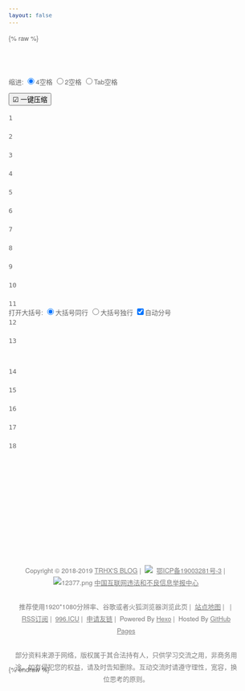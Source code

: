 ```yaml
---
layout: false
---
```

{% raw %}
<html>
<head>
  <meta http-equiv="Content-Type" content="text/html; charset=UTF-8">
  <meta name="viewport" content="width=device-width,initial-scale=1,user-scalable=no">
  <title>CSS代码整理 | TRHX'S BLOG</title>
  <meta name="keywords" content="CSS,css代码高亮,css代码格式化,css代码整理">
  <link rel="shortcut icon" href="https://cdn.jsdelivr.net/gh/TRHX/CDN-for-itrhx.com@2.0.4/images/favicon.ico">
  <link rel="stylesheet" type="text/css" href="https://cdn.jsdelivr.net/gh/TRHX/CDN-for-itrhx.com@2.0.4/box/bootstrap.min.css">
  <script type="text/javascript" src="https://cdn.jsdelivr.net/gh/TRHX/CDN-for-itrhx.com@2.0.4/box/jquery.min.js"></script>
  <script type="text/javascript" src="https://cdn.jsdelivr.net/gh/TRHX/CDN-for-itrhx.com@2.0.4/box/bootstrap.min.js"></script>
  <script type="text/javascript" src="https://cdn.jsdelivr.net/gh/TRHX/CDN-for-itrhx.com@2.0.4/box/layer.js"></script>
  <link rel="stylesheet" href="https://cdn.jsdelivr.net/gh/TRHX/CDN-for-itrhx.com@2.0.4/box/layer.css" id="layuicss-layer">
  <style type="text/css">
    body {
      font-family: "HanHei SC", "PingHei", "PingFang SC", "微软雅黑", "Helvetica Neue", "Helvetica", "Arial", sans-serif;
      font-size: 13px;
      line-height: 1.846;
      color: #666666;
    }
    #footer{position:relative;clear:both;padding:10px 20px 40px 0;padding:10px 0;width:100%;text-align:center}#footer address{display:inline-block;padding:2px 10px;color:rgba(0,0,0,.5);font-style:normal}
    #footer a{color:rgba(0,0,0,.5);cursor:grab}#footer a:hover{border-bottom:1px dotted #00387d;color:#00387d}
  </style>
</head>
<body>
  <script src="https://cdn.jsdelivr.net/gh/TRHX/CDN-for-itrhx.com@2.0.4/box/CSSFinishing/codemirror.js" charset="utf-8"></script>
  <script src="https://cdn.jsdelivr.net/gh/TRHX/CDN-for-itrhx.com@2.0.4/box/CSSFinishing/css.js" charset="utf-8"></script>
  <link rel="stylesheet" type="text/css" href="https://cdn.jsdelivr.net/gh/TRHX/CDN-for-itrhx.com@2.0.4/box/CSSFinishing/codemirror.css">
  <link rel="stylesheet" type="text/css" href="https://cdn.jsdelivr.net/gh/TRHX/CDN-for-itrhx.com@2.0.4/box/CSSFinishing/style.css">
  <script src="https://cdn.jsdelivr.net/gh/TRHX/CDN-for-itrhx.com@2.0.4/box/CSSFinishing/cssbeautify.js" charset="utf-8"></script>
  <script src="https://cdn.jsdelivr.net/gh/TRHX/CDN-for-itrhx.com@2.0.4/box/CSSFinishing/format.js" charset="utf-8"></script>
  <div class="container clearfix" style="padding: 50px 0 0 0;">
    <div class="row">
      <div class="col-sm-6">
        <div class="panel panel-default">
          <div class="panel-heading">
            <div class="form-inline">
              <div class="row">
                <div class="col-xs-6">
                  <div style="min-height:34px;">
                    <span>缩进:</span>
                    <label><input checked="" type="radio" name="indent" id="fourspaces" value="fourspaces"
                        onchange="format()">4空格</label>
                    <label><input type="radio" name="indent" id="twospaces" value="twospaces"
                        onchange="format()">2空格</label>
                    <label><input type="radio" name="indent" id="tab" value="tab" onchange="format()">Tab空格</label>
                  </div>
                </div>
                <div class="col-xs-6 text-right">
                  <button type="button" class="btn btn-success" onclick="clear_code()" id="clear"
                    title="建议先整理后压缩,避免存在一些编写上的问题">☑ 一键压缩</button>
                </div>
              </div>
            </div>
          </div>
          <div class="panel-body CodeMirror CodeMirror-wrap" style="height:400px;">
            <textarea id="raw" rows="22" autofocus="autofocus" spellcheck="false" onchange="format()"
              onkeydown="format()" style="display: none;">/* 选择缩进和括号，将自动整理代码 */
/* 点击一键压缩，将代码最小化，加快加载速度 */

body {
    font-family: "HanHei SC","PingHei","PingFang SC","微软雅黑","Helvetica Neue","Helvetica","Arial",sans-serif;
    font-size: 13px;
    line-height: 1.846;
    color: #666666;
    background-color: #ffffff;
}</textarea>
            <div class="CodeMirror CodeMirror-wrap">
              <div
                style="overflow: hidden; position: relative; width: 3px; height: 0px; top: 6.1875px; left: 32.1875px;">
                <textarea wrap="off" autocorrect="off" autocapitalize="off"
                  style="position: absolute; padding: 0px; width: 1px; height: 1em;"></textarea></div>
              <div class="CodeMirror-scrollbar" style="display: none;">
                <div class="CodeMirror-scrollbar-inner"></div>
              </div>
              <div class="CodeMirror-scroll cm-s-default" tabindex="-1">
                <div style="position: relative;">
                  <div style="position: relative; top: 0px;">
                    <div class="CodeMirror-gutter" style="height: 400px;">
                      <div class="CodeMirror-gutter-text">
                        <pre>1</pre>
                        <pre>2</pre>
                        <pre>3</pre>
                        <pre>4</pre>
                        <pre>5</pre>
                        <pre>6</pre>
                        <pre>7</pre>
                        <pre>8</pre>
                        <pre>9</pre>
                        <pre>10</pre>
                        <pre>11</pre>
                        <pre>12</pre>
                        <pre>13<br>&nbsp;</pre>
                        <pre>14</pre>
                        <pre>15</pre>
                        <pre>16</pre>
                        <pre>17</pre>
                        <pre>18</pre>
                      </div>
                    </div>
                    <div class="CodeMirror-lines">
                      <div style="position: relative; z-index: 0; outline: none; margin-left: 26px;">
                        <div
                          style="position: absolute; width: 100%; height: 0px; overflow: hidden; visibility: hidden;">
                        </div>
                        <pre class="CodeMirror-cursor" style="top: 0px; left: 0px;">&nbsp;</pre>
                        <pre class="CodeMirror-cursor" style="visibility: hidden;">&nbsp;</pre>
                        <div style="position: relative; z-index: -1; display: none;"></div>
                      </div>
                    </div>
                  </div>
                </div>
              </div>
            </div>
          </div>
        </div>
      </div>
      <div class="col-sm-6">
        <div class="panel panel-default">
          <div class="panel-heading">
            <div class="form-inline">
              <div class="row">
                <div class="col-xs-12">
                  <div style="min-height:34px;">
                    <span>打开大括号:</span>
                    <label><input checked="" type="radio" name="openbrace" id="openbrace-end-of-line"
                        onchange="format()">大括号同行</label>
                    <label><input type="radio" name="openbrace" id="openbrace-separate-line"
                        onchange="format()">大括号独行</label>
                    <label><input checked="" type="checkbox" name="autosemicolon" id="autosemicolon"
                        onchange="format()">自动分号</label>
                  </div>
                </div>
              </div>
            </div>
          </div>
          <div class="panel-body CodeMirror CodeMirror-wrap" style="height:400px;">
            <textarea id="beautified" rows="22" readonly="" style="display: none;"></textarea>
          </div>
        </div>
      </div>
    </div>
  </div>
  <script>
    function clear_code() {
      if (editor.getValue() == '') { layer.alert('是不是忘记填写内容了'); return false; }
      var txt = editor.getValue();
      $.post("https://api.yum6.cn/css_format/", { code: txt, method: 'ys' }, function (result) {
        layer.msg('压缩完成');
        editor.setValue(result.content);
      });
    }
  </script>
</script>
<footer id="footer" role="contentinfo" style="top:55px;">
  <address>
      <div class="copyright">
          Copyright&nbsp;©&nbsp;2018-2019&nbsp;<a href="https://www.itrhx.com/" target="_blank">TRHX'S BLOG</a>&nbsp;|&nbsp;
          <img src="https://cdn.jsdelivr.net/gh/TRHX/CDN-for-itrhx.com@2.0.4/images/icp.png" class="footer-icon">&nbsp;
          <a href="http://www.beian.miit.gov.cn/" target="_blank"> 鄂ICP备19003281号-3</a>&nbsp;|&nbsp;
          <img src="https://cdn.jsdelivr.net/gh/TRHX/CDN-for-itrhx.com@2.0.4/images/12377.png" alt=" 12377.png">
          <a href="http://www.12377.cn/" target="_blank">中国互联网违法和不良信息举报中心</a><br><br>
          推荐使用1920*1080分辨率、谷歌或者火狐浏览器浏览此页&nbsp;|&nbsp;
          <a href="https://itrhx.com/sitemap.xml" target="_blank">站点地图</a>&nbsp;|&nbsp;
          <script type="text/javascript" src="https://s23.cnzz.com/z_stat.php?id=1275909280&web_id=1275909280"></script>&nbsp;|&nbsp;
          <a href="https://www.itrhx.com/atom.xml" target="_blank">RSS订阅</a>&nbsp;|&nbsp;
          <a href="https://996.icu/" target="_blank">996.ICU</a>&nbsp;|&nbsp;
          <a href="https://www.itrhx.com/friends/" target="_blank">申请友链</a>&nbsp;|&nbsp;
          Powered By <a href="https://hexo.io/" target="_blank">Hexo</a>&nbsp;|&nbsp;
          Hosted By <a href="https://github.com/" target="_blank">GitHub Pages</a><br><br>
          部分资料来源于网络，版权属于其合法持有人，只供学习交流之用，非商务用途。如有侵犯您的权益，请及时告知删除。互动交流时请遵守理性，宽容，换位思考的原则。
      </div>
  </address>
</footer>
</body>
</html>
{% endraw %}